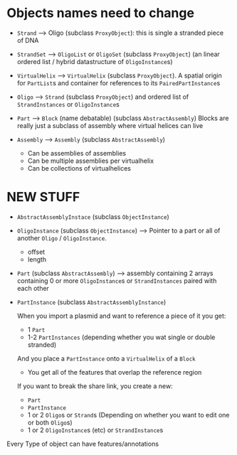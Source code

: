 # Objects names need to change

* `Strand` --> Oligo (subclass `ProxyObject`): this is single a stranded piece of DNA
* `StrandSet` --> `OligoList` or `OligoSet` (subclass `ProxyObject`) (an linear ordered list / hybrid datastructure
                 of `OligoInstance`s)

* `VirtualHelix` --> `VirtualHelix` (subclass `ProxyObject`).  A spatial origin for `PartList`s and container for
    references to its `PairedPartInstance`s

* `Oligo` --> `Strand` (subclass `ProxyObject`) and ordered list of `StrandInstances` or `OligoInstance`s

* `Part` --> `Block` (name debatable) (subclass `AbstractAssembly`)
    Blocks are really just a subclass of assembly where virtual helices can live

* `Assembly` --> `Assembly` (subclass `AbstractAssembly`)
  * Can be assemblies of assemblies
  * Can be multiple assemblies per virtualhelix
  * Can be collections of virtualhelices


# NEW STUFF

* `AbstractAssemblyInstace` (subclass `ObjectInstance`)

* `OligoInstance` (subclass `ObjectInstance`) --> Pointer to a part or all of another `Oligo` / `OligoInstance`.
  * offset
  * length

* `Part` (subclass `AbstractAssembly`) --> assembly containing 2 arrays containing 0 or more `OligoInstance`s or `StrandInstances` paired with each other
    
* `PartInstance` (subclass `AbstractAssemblyInstance`)

   When you import a plasmid and want to reference a piece of it you get:

  * 1 `Part`
  * 1-2 `PartInstances` (depending whether you wat single or double stranded)

   And you place a `PartInstance` onto a `VirtualHelix` of a `Block`

  * You get all of the features that overlap the reference region

   If you want to break the share link, you create a new:

  * `Part`
  * `PartInstance`
  * 1 or 2 `Oligo`s or `Strand`s (Depending on whether you want to edit one or both `Oligo`s)
  * 1 or 2 `OligoInstance`s (etc) or `StrandInstance`s


Every Type of object can have features/annotations
